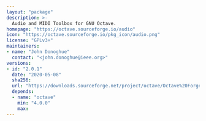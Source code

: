 ```yaml
---
layout: "package"
description: >-
  Audio and MIDI Toolbox for GNU Octave.
homepage: "https://octave.sourceforge.io/audio"
icon: "https://octave.sourceforge.io/pkg_icon/audio.png"
license: "GPLv3+"
maintainers:
- name: "John Donoghue"
  contact: "<john.donoghue@ieee.org>"
versions:
- id: "2.0.1"
  date: "2020-05-08"
  sha256:
  url: "https://downloads.sourceforge.net/project/octave/Octave%20Forge%20Packages/Individual%20Package%20Releases/audio-2.0.1.tar.gz"
  depends:
  - name: "octave"
    min: "4.0.0"
    max:
---
```

